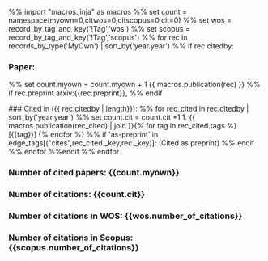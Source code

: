 %% import "macros.jinja" as macros
%% set count = namespace(myown=0,citwos=0,citscopus=0,cit=0)
%% set wos = record_by_tag_and_key('!Tag','wos')
%% set scopus = record_by_tag_and_key('!Tag','scopus')
%% for rec in records_by_type('MyOwn') | sort_by('year.year')
  %% if rec.citedby:
<p>

### Paper:  
%% set count.myown = count.myown + 1
  {{ macros.publication(rec) }}
    %% if rec.preprint
arxiv:{{rec.preprint}},
    %% endif      
<p>  
### Cited in ({{ rec.citedby | length}}):
  %% for rec_cited in rec.citedby | sort_by('year.year')
    %% set count.cit = count.cit +1
 1. {{ macros.publication(rec_cited) | join }}{% for tag in rec_cited.tags %}[{{tag}}] {% endfor %}
    %% if 'as-preprint' in edge_tags[("cites",rec_cited._key,rec._key)]:
(Cited as preprint)
    %% endif
  %% endfor
  %%endif
%% endfor
<p>

### Number of cited papers: {{count.myown}}
### Number of citations: {{count.cit}}
### Number of citations in WOS: {{wos.number_of_citations}}
### Number of citations in Scopus: {{scopus.number_of_citations}}

